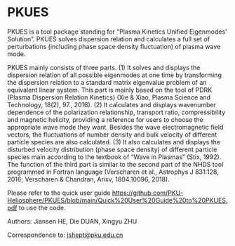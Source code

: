 # PKUES
PKUES is a tool package standing for “Plasma Kinetics Unified Eigenmodes’ Solution”. PKUES solves dispersion relation and calculates a full set of perturbations (including phase space density fluctuation) of plasma wave mode.

PKUES mainly consists of three parts. (1) It solves and displays the dispersion relation of all possible eigenmodes at one time by transforming the dispersion relation to a standard matrix eigenvalue problem of an equivalent linear system. This part is mainly based on the tool of PDRK (Plasma Dispersion Relation Kinetics) (Xie & Xiao, Plasma Science and Technology, 18(2), 97., 2016). (2) It calculates and displays wavenumber dependence of the polarization relationship, transport ratio, compressibility and magnetic helicity, providing a reference for users to choose the appropriate wave mode they want. Besides the wave electromagnetic field vectors, the fluctuations of number density and bulk velocity of different particle species are also calculated. (3) It also calculates and displays the disturbed velocity distribution (phase space density) of different particle species main according to the textbook of “Wave in Plasmas” (Stix, 1992). The function of the third part is similar to the second part of the NHDS tool programmed in Fortran language (Verscharen et al., Astrophys J 831:128, 2016; Verscharen & Chandran, Arixv, 1804.10096, 2018).

Please refer to the quick user guide
https://github.com/PKU-Heliosphere/PKUES/blob/main/Quick%20User%20Guide%20to%20PKUES.pdf
to use the code.

Authors: Jiansen HE, Die DUAN, Xingyu ZHU

Correspondence to: jshept@pku.edu.cn

